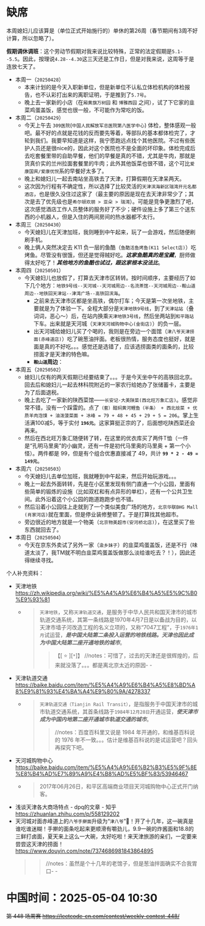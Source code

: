 
# 缺席

本周媳妇儿应该算是（单位正式开始施行的）单休的第26周（春节期间有3周不好计算，所以忽略了）。

**假期调休调班**：这个劳动节假期对我来说比较特殊，正常的法定假期是`5.1--5.5`。因此，按理说`4.28--4.30`这三天还是工作日，但是对我来说，这周等于是连放七天了。

- 本周一（`20250428`） 
  * 本来计划的是今天入职新单位，但是新单位不认私立体检机构的体检报告，也不认彩打出来的离职证明，于是推到了`5.7号`。
  * 晚上去一家新的小店（在`厢黄旗万树园` 和 `博雅西园` 之间），试了下它家的韭菜鸡蛋盖饭，感觉也很一般，不可能作为常吃的饭。
- 本周二（`20250429`） 
  * 今天上午去 `309医院`(`中国人民解放军总医院第八医学中心`) 体检，整体感观一般吧。最不好的点就是花钱的反而要先等着，等部队的基本都体检完了，才轮到我们。我要早知道是这样，我宁愿跑远点找个其他医院。不过有些医护人员还是很nice的，因此对这个医院也不是全面的坏印象。体检完成后去吃套餐里带的自助早餐，他们的早餐是真的不错，尤其是牛肉，那就是货真价实的兰州拉面套餐里的牛肉；此外其他饭菜也很不错，这个可比`爱康国宾/爱康优悦`系的早餐好太多了。
  * 晚上和媳妇儿一起去南站坐高铁去了天津，打算假期在天津呆两天。
  * 这次因为行程有不确定性，所以选择了比较灵活的`天津滨海新区瑞湾开元名都酒店`，也是很久没住过这家了（最主要的原因是现在去天津非常少了；其次是去了优先级也是`希尔顿欢朋 > 亚朵 > 瑞湾`）。可能是竞争更激烈了吧，这次感觉酒店工作人员整体的服务好了不少；硬件设施上多了第三个送东西的小机器人，但是入住的两间房间的热水器都不太行。
- 本周三（`20250430`） 
  * 今天媳妇儿在天津加班，我则睡到中午起来，玩了一会游戏，然后随便刷刷手机。
  * 晚上俩人突然决定去 K11 负一层的鱼酷（`鱼酷活鱼烤鱼(K11 Select店)`）吃烤鱼。尽管没有很饿，但还是觉得贼好吃。***这家鱼酷真的是宝藏***，厨师做得太好吃了！***其他地方的鱼酷也试过，跟这家根本没法比***。
- 本周四（`20250501`） 
  * 今天媳妇儿也放假了，打算去天津市区转转。按时间顺序，主要经历了如下几个地方：`地铁9号线--天河城--天河城周边--名流茶馆--天河城周边--鞍山道周边--地铁回天津站--津湾广场--高铁回滨海`。
    + 之前来去天津市区都是坐高铁，偶尔打车；今天是第一次坐地铁，主要就是为了体验一下。全程大部分是`天津地铁9号线`，到了`天津站站`（叠词词，恶心～）后，在站内换乘`天津地铁3号线`，然后坐两站到`和平路站`下车。出来就是天河城（`天津天河城购物中心(金街店)`）的负一层。
    + 出天河城给媳妇儿买了个喝的，我则是在旁边一个面馆（`津八爷天津捞面(赤峰道店)`）吃了碗葱油拌面。老板很热情，服务态度也挺好，就是面是真的不好吃。。。感觉还是选错了，应该选捞面类的面条的，比较捞面才是天津的特色嘛。
    + **`鞍山道`周边**：
- 本周五（`20250502`） 
  * 媳妇儿仅有的两天假期已经要结束了。。。于是今天坐中午的高铁回北京。回去后和媳妇儿一起去林科院附近的一家农行给她办了张储蓄卡，主要是为了后面退税。
  * 晚上去吃了一家新的陕西菜馆——`长安记·大美陕菜(西北旺万象汇店)`。感觉非常不错，没有一个踩雷的。点了`（套）醋焖黄河鲤鱼（半条） + 西北烩菜 + 优质羊肉泡馍 + 油泼菠菜面 + 冰峰 = 79 + 48 + 45 + 29 + 5 = 206`。掌上生活满100减5，等于实付 **`196元`**。这家算挺正宗的了，后面想吃陕西菜还会再来。
  * 然后在西北旺万象汇随便转了转，在这里的优衣库买了两件T恤（一件是“孔明马里奥”的小幽灵，还有一件是初代马里奥的马里奥 + 第一个小怪）。两件都是 99，但是有个组合优惠直接减了 49，共计 **`99 * 2 - 49 = 149元`**。
- 本周六（`20250503`） 
  * 今天媳妇儿去单位加班，我就睡到中午起来，然后开始玩游戏。。。
  * 晚上一起去外面转转，先是在小区里发现有侧门直通一个小公园，里面有些简单的锻炼的设施（比如双杠和有点异形的单杠），还有一个公共卫生间。此外沿着这个小公园的跑道跑跑步也不错。
  * 然后沿着小公园往上走就到了一个类似美食广场的地方，`北京华联BHG Mall (肖家河店)`就在里面，但是停业装修整顿了。于是打算找其他超市。
  * 旁边很近的地方就是一个物美（`北京物美超市(安河桥北店)`），在这里买了些东西就回去了。
- 本周日（`20250504`） 
  * 今天在京东外卖试了另外一家（`渝乡妹子`）的韭菜鸡蛋盖饭，还是不行（味道太淡了，我TM就不明白韭菜鸡蛋盖饭做那么淡给谁吃去？！），因此还得继续寻找。

个人补充资料：
- 天津地铁 https://zh.wikipedia.org/wiki/%E5%A4%A9%E6%B4%A5%E5%9C%B0%E9%93%81
  * > `天津地铁`，又称`天津轨道交通`，是服务于中华人民共和国天津市的城市轨道交通系统，其第一条线路是1970年4月7日是以备战为目的，以天津市墙子河改造工程的名义立项的，又称“7047工程”，于`1976年1月`试运营，***是中国大陆第二条投入运营的地铁线路。天津也因此成为中国大陆第二座开通地铁的城市***。
    >> 【[ :star: ][`*`]】 //notes：可惜了，过去的天津还是很辉煌的，后来就没落了。。。都是离北京太近的原因- -
- 天津轨道交通 https://baike.baidu.com/item/%E5%A4%A9%E6%B4%A5%E8%BD%A8%E9%81%93%E4%BA%A4%E9%80%9A/4278337
  * > `天津轨道交通（Tianjin Rail Transit）`，是指服务于中国天津市的城市轨道交通系统，其首条线路于`1984年12月28日`开通运营，***使天津市成为中国内地第二座开通城市轨道交通的城市***。
    >> //notes：百度百科里又说是 1984 年开通的，和维基百科说的 1976 年不一致。。。估计是维基百科说的是试运营吧？回头再探究下吧。
- 天河城购物中心 https://baike.baidu.com/item/%E5%A4%A9%E6%B2%B3%E5%9F%8E%E8%B4%AD%E7%89%A9%E4%B8%AD%E5%BF%83/53946467
  * > 2017年06月26日，和平区高端商业项目天河城购物中心正式开门纳客。
- 浅谈天津各大商场特点 - dpq的文章 - 知乎 https://zhuanlan.zhihu.com/p/558129202
- 天河城对面赤峰道上的`八爷手擀面`升级为“`津八爷`”👏！开了十几年，这一碗真是谁吃谁迷糊！手擀的面条吃起来更顺滑有嚼劲儿，9.9一碗的炸酱面和18.8的三鲜打卤面，夏天来上这么一大碗，太好吃啦！来天津旅游的亲们，一定要来尝尝这天津的捞面！ https://www.douyin.com/note/7374686981843864895
  >> //notes：虽然是个十几年的老馆子，但是葱油拌面确实不合我胃口- -

# 中国时间：2025-05-04 10:30

~~第 448 场周赛 https://leetcode-cn.com/contest/weekly-contest-448/~~
